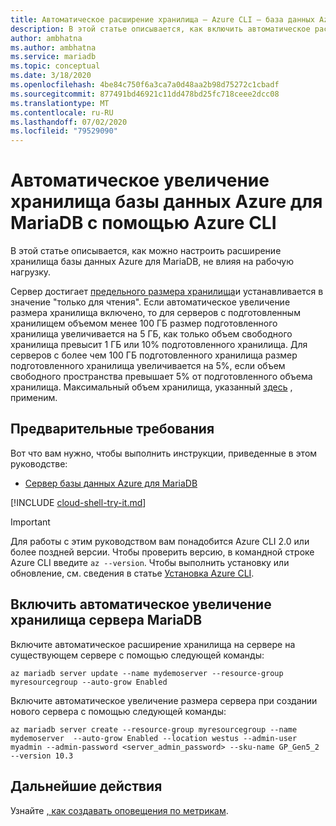 ```yaml
---
title: Автоматическое расширение хранилища — Azure CLI — база данных Azure для MariaDB
description: В этой статье описывается, как включить автоматическое расширение хранилища с помощью Azure CLI в базе данных Azure для MariaDB.
author: ambhatna
ms.author: ambhatna
ms.service: mariadb
ms.topic: conceptual
ms.date: 3/18/2020
ms.openlocfilehash: 4be84c750f6a3ca7a0d48aa2b98d75272c1cbadf
ms.sourcegitcommit: 877491bd46921c11dd478bd25fc718ceee2dcc08
ms.translationtype: MT
ms.contentlocale: ru-RU
ms.lasthandoff: 07/02/2020
ms.locfileid: "79529090"
---
```

# <a name="auto-grow-azure-database-for-mariadb-storage-using-the-azure-cli"></a>Автоматическое увеличение хранилища базы данных Azure для MariaDB с помощью Azure CLI
В этой статье описывается, как можно настроить расширение хранилища базы данных Azure для MariaDB, не влияя на рабочую нагрузку.

Сервер достигает [предельного размера хранилища](https://docs.microsoft.com/azure/mariadb/concepts-pricing-tiers#reaching-the-storage-limit)и устанавливается в значение "только для чтения". Если автоматическое увеличение размера хранилища включено, то для серверов с подготовленным хранилищем объемом менее 100 ГБ размер подготовленного хранилища увеличивается на 5 ГБ, как только объем свободного хранилища превысит 1 ГБ или 10% подготовленного хранилища. Для серверов с более чем 100 ГБ подготовленного хранилища размер подготовленного хранилища увеличивается на 5%, если объем свободного пространства превышает 5% от подготовленного объема хранилища. Максимальный объем хранилища, указанный [здесь](https://docs.microsoft.com/azure/mariadb/concepts-pricing-tiers#storage) , применим.

## <a name="prerequisites"></a>Предварительные требования
Вот что вам нужно, чтобы выполнить инструкции, приведенные в этом руководстве:
- [Сервер базы данных Azure для MariaDB](quickstart-create-mariadb-server-database-using-azure-cli.md)

[!INCLUDE [cloud-shell-try-it.md](../../includes/cloud-shell-try-it.md)]

> [!IMPORTANT]
> Для работы с этим руководством вам понадобится Azure CLI 2.0 или более поздней версии. Чтобы проверить версию, в командной строке Azure CLI введите `az --version`. Чтобы выполнить установку или обновление, см. сведения в статье [Установка Azure CLI]( /cli/azure/install-azure-cli).

## <a name="enable-mariadb-server-storage-auto-grow"></a>Включить автоматическое увеличение хранилища сервера MariaDB

Включите автоматическое расширение хранилища на сервере на существующем сервере с помощью следующей команды:

```azurecli-interactive
az mariadb server update --name mydemoserver --resource-group myresourcegroup --auto-grow Enabled
```

Включите автоматическое увеличение размера сервера при создании нового сервера с помощью следующей команды:

```azurecli-interactive
az mariadb server create --resource-group myresourcegroup --name mydemoserver  --auto-grow Enabled --location westus --admin-user myadmin --admin-password <server_admin_password> --sku-name GP_Gen5_2 --version 10.3
```

## <a name="next-steps"></a>Дальнейшие действия

Узнайте [, как создавать оповещения по метрикам](howto-alert-metric.md).